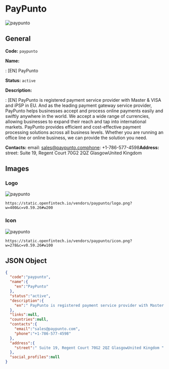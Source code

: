 
# PayPunto 
![paypunto](https://static.openfintech.io/vendors/paypunto/logo.png?w=400&c=v0.59.26#w200)  

## General 
 
**Code:** `paypunto` 
 
**Name:** 
 
:	[EN] PayPunto 
 
**Status:** `active` 
 
**Description:** 
 
: [EN]  PayPunto is registered payment service provider with Master & VISA and iPSP in EU. And as the leading payment gateway service provider, PayPunto helps businesses accept and process online payments easily and swiftly anywhere in the world. We accept a wide range of currencies, allowing businesses to expand their reach and tap into international markets. PayPunto provides efficient and cost-effective payment processing solutions across all business levels. Whether you are running an office line or online business, we can provide the solution you need.  
 
**Contacts:** 
email: sales@paypunto.comphone: +1-786-577-4598**Address:** 
street:  Suite 19, Regent Court 70G2 2QZ GlasgowUnited Kingdom  

## Images 

### Logo 
 
![paypunto](https://static.openfintech.io/vendors/paypunto/logo.png?w=400&c=v0.59.26#w200)  

```
https://static.openfintech.io/vendors/paypunto/logo.png?w=400&c=v0.59.26#w200
```  

### Icon 
 
![paypunto](https://static.openfintech.io/vendors/paypunto/icon.png?w=278&c=v0.59.26#w100)  

```
https://static.openfintech.io/vendors/paypunto/icon.png?w=278&c=v0.59.26#w100
```  

## JSON Object 

```json
{
  "code":"paypunto",
  "name":{
    "en":"PayPunto"
  },
  "status":"active",
  "description":{
    "en":" PayPunto is registered payment service provider with Master & VISA and iPSP in EU. And as the leading payment gateway service provider, PayPunto helps businesses accept and process online payments easily and swiftly anywhere in the world. We accept a wide range of currencies, allowing businesses to expand their reach and tap into international markets. PayPunto provides efficient and cost-effective payment processing solutions across all business levels. Whether you are running an office line or online business, we can provide the solution you need. "
  },
  "links":null,
  "countries":null,
  "contacts":{
    "email":"sales@paypunto.com",
    "phone":"+1-786-577-4598"
  },
  "address":{
    "street":" Suite 19, Regent Court 70G2 2QZ GlasgowUnited Kingdom "
  },
  "social_profiles":null
}
```  
